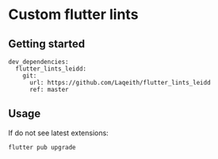 # Custom flutter lints

## Getting started

```code
dev_dependencies:
  flutter_lints_leidd:
    git:
      url: https://github.com/Laqeith/flutter_lints_leidd
      ref: master
```

## Usage

If do not see latest extensions:

```dart
flutter pub upgrade
```
